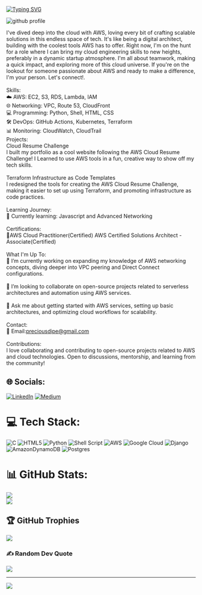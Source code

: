 [![Typing SVG](https://readme-typing-svg.demolab.com/?lines=Hello😄;My+Name+is+Precious+Ogundipe)](https://git.io/typing-svg)

![github profile](https://github.com/PreciousDipe/PreciousDipe/assets/45766007/f7447327-a23b-4f0e-97e3-93af43ab9f5f)

I've dived deep into the cloud with AWS, loving every bit of crafting scalable solutions in this endless space of tech. It's like being a digital architect, building with the coolest tools AWS has to offer.
Right now, I'm on the hunt for a role where I can bring my cloud engineering skills to new heights, preferably in a dynamic startup atmosphere. I'm all about teamwork, making a quick impact, and exploring more of this cloud universe. If you're on the lookout for someone passionate about AWS and ready to make a difference, I'm your person. Let's connect!.<br><br>Skills:<br>☁️ AWS: EC2, S3, RDS, Lambda, IAM<br>🌐 Networking: VPC, Route 53, CloudFront<br>💻 Programming: Python, Shell, HTML, CSS <br>🛠️ DevOps: GitHub Actions, Kubernetes, Terraform<br>📊 Monitoring: CloudWatch, CloudTrail<br>Projects:<br>Cloud Resume Challenge<br>I built my portfolio as a cool website following the AWS Cloud Resume Challenge! I Learned to use AWS tools in a fun, creative way to show off my tech skills.<br><br>Terraform Infrastructure as Code Templates<br>I redesigned the tools for creating the AWS Cloud Resume Challenge, making it easier to set up using Terraform, and promoting infrastructure as code practices.<br><br>Learning Journey:<br>📘 Currently learning: Javascript and Advanced Networking<br><br>Certifications:<br>🏅AWS Cloud Practitioner(Certified) AWS Certified Solutions Architect - Associate(Certified) <br><br>What I'm Up To:<br>🔭 I’m currently working on expanding my knowledge of AWS networking concepts, diving deeper into VPC peering and Direct Connect configurations.<br><br>👯 I’m looking to collaborate on open-source projects related to serverless architectures and automation using AWS services.<br><br>💬 Ask me about getting started with AWS services, setting up basic architectures, and optimizing cloud workflows for scalability.<br><br>Contact:<br>📧 Email:preciousdipe@gmail.com <br><br>Contributions:<br>I love collaborating and contributing to open-source projects related to AWS and cloud technologies. Open to discussions, mentorship, and learning from the community!


## 🌐 Socials:
[![LinkedIn](https://img.shields.io/badge/LinkedIn-%230077B5.svg?logo=linkedin&logoColor=white)](https://www.linkedin.com/in/precious-ogundipe-371a69173/) [![Medium](https://img.shields.io/badge/Medium-12100E?logo=medium&logoColor=white)](https://medium.com/@preciousdipe)

# 💻 Tech Stack:
![C](https://img.shields.io/badge/c-%2300599C.svg?style=flat&logo=c&logoColor=white) ![HTML5](https://img.shields.io/badge/html5-%23E34F26.svg?style=flat&logo=html5&logoColor=white) ![Python](https://img.shields.io/badge/python-3670A0?style=flat&logo=python&logoColor=ffdd54) ![Shell Script](https://img.shields.io/badge/shell_script-%23121011.svg?style=flat&logo=gnu-bash&logoColor=white) ![AWS](https://img.shields.io/badge/AWS-%23FF9900.svg?style=flat&logo=amazon-aws&logoColor=white) ![Google Cloud](https://img.shields.io/badge/GoogleCloud-%234285F4.svg?style=flat&logo=google-cloud&logoColor=white) ![Django](https://img.shields.io/badge/django-%23092E20.svg?style=flat&logo=django&logoColor=white) ![AmazonDynamoDB](https://img.shields.io/badge/Amazon%20DynamoDB-4053D6?style=flat&logo=Amazon%20DynamoDB&logoColor=white) ![Postgres](https://img.shields.io/badge/postgres-%23316192.svg?style=flat&logo=postgresql&logoColor=white)
# 📊 GitHub Stats:
![](https://github-readme-streak-stats.herokuapp.com/?user=preciousdipe&theme=midnight-purple&hide_border=false)<br/>
![](https://github-readme-stats.vercel.app/api/top-langs/?username=preciousdipe&theme=midnight-purple&hide_border=false&include_all_commits=true&count_private=true&layout=compact)

## 🏆 GitHub Trophies
![](https://github-profile-trophy.vercel.app/?username=preciousdipe&theme=juicyfresh&no-frame=false&no-bg=false&margin-w=4)

### ✍️ Random Dev Quote
![](https://quotes-github-readme.vercel.app/api?type=horizontal&theme=radical)

---
[![](https://visitcount.itsvg.in/api?id=preciousdipe&icon=4&color=5)](https://visitcount.itsvg.in)
